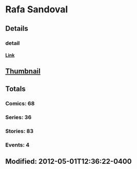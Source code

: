 # Rafa  Sandoval 
## Details
### detail
#### [Link](http://marvel.com/comics/creators/5158/rafa_sandoval?utm_campaign=apiRef&utm_source=225578a89fc76f3d20fbffda5d17a88d)
## [Thumbnail](http://i.annihil.us/u/prod/marvel/i/mg/3/a0/4bb4b85191982.jpg)
## Totals
### Comics: 68
### Series: 36
### Stories: 83
### Events: 4
## Modified: 2012-05-01T12:36:22-0400